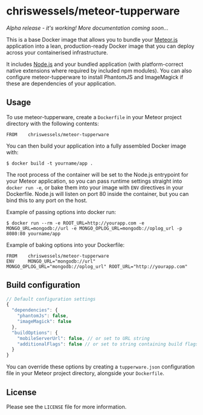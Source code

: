 # chriswessels/meteor-tupperware

*Alpha release - it's working! More documentation coming soon...*

This is a base Docker image that allows you to bundle your [Meteor.js](https://www.meteor.com) application into a lean, production-ready Docker image that you can deploy across your containerised infrastructure.

It includes [Node.js](https://nodejs.org/) and your bundled application (with platform-correct native extensions where required by included npm modules). You can also configure meteor-tupperware to install PhantomJS and ImageMagick if these are dependencies of your application.

## Usage

To use meteor-tupperware, create a `Dockerfile` in your Meteor project directory with the following contents:

    FROM    chriswessels/meteor-tupperware

You can then build your application into a fully assembled Docker image with:

    $ docker build -t yourname/app .

The root process of the container will be set to the Node.js entrypoint for your Meteor application, so you can pass runtime settings straight into `docker run -e`, or bake them into your image with `ENV` directives in your Dockerfile. Node.js will listen on port 80 inside the container, but you can bind this to any port on the host.

Example of passing options into docker run:

    $ docker run --rm -e ROOT_URL=http://yourapp.com -e MONGO_URL=mongodb://url -e MONGO_OPLOG_URL=mongodb://oplog_url -p 8080:80 yourname/app

Example of baking options into your Dockerfile:

    FROM    chriswessels/meteor-tupperware
    ENV     MONGO_URL="mongodb://url" MONGO_OPLOG_URL="mongodb://oplog_url" ROOT_URL="http://yourapp.com"

## Build configuration

```javascript
// Default configuration settings
{
  "dependencies": {
    "phantomJs": false,
    "imageMagick": false
  },
  "buildOptions": {
    "mobileServerUrl": false, // or set to URL string
    "additionalFlags": false // or set to string containing build flags
  }
}
```

You can override these options by creating a `tupperware.json` configuration file in your Meteor project directory, alongside your `Dockerfile`.

## License

Please see the `LICENSE` file for more information.
